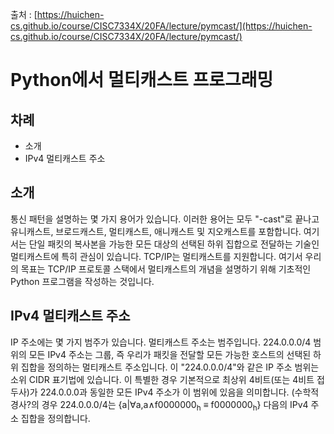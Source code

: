 출처 : [https://huichen-cs.github.io/course/CISC7334X/20FA/lecture/pymcast/](https://huichen-cs.github.io/course/CISC7334X/20FA/lecture/pymcast/)

# Python에서 멀티캐스트 프로그래밍

## 차례

* 소개
* IPv4 멀티캐스트 주소

## 소개

통신 패턴을 설명하는 몇 가지 용어가 있습니다. 이러한 용어는 모두 "-cast"로 끝나고 유니캐스트, 브로드캐스트, 멀티캐스트, 애니캐스트 및 지오캐스트를 포함합니다. 여기서는 단일 패킷의 복사본을 가능한 모든 대상의 선택된 하위 집합으로 전달하는 기술인 멀티캐스트에 특히 관심이 있습니다. TCP/IP는 멀티캐스트를 지원합니다. 여기서 우리의 목표는 TCP/IP 프로토콜 스택에서 멀티캐스트의 개념을 설명하기 위해 기초적인 Python 프로그램을 작성하는 것입니다.

## IPv4 멀티캐스트 주소

IP 주소에는 몇 가지 범주가 있습니다. 멀티캐스트 주소는 범주입니다. 224.0.0.0/4 범위의 모든 IPv4 주소는 그룹, 즉 우리가 패킷을 전달할 모든 가능한 호스트의 선택된 하위 집합을 정의하는 멀티캐스트 주소입니다. 이 "224.0.0.0/4"와 같은 IP 주소 범위는 소위 CIDR 표기법에 있습니다. 이 특별한 경우 기본적으로 최상위 4비트(또는 4비트 접두사)가 224.0.0.0과 동일한 모든 IPv4 주소가 이 범위에 있음을 의미합니다. (수학적 경사?의 경우 224.0.0.0/4는 {a|∀a,a∧f0000000<sub>h</sub> ≡ f0000000<sub>h</sub>} 다음의 IPv4 주소 집합을 정의합니다.
